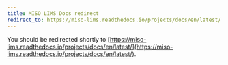 ```yaml
---
title: MISO LIMS Docs redirect
redirect_to: https://miso-lims.readthedocs.io/projects/docs/en/latest/
---
```


You should be redirected shortly to [https://miso-lims.readthedocs.io/projects/docs/en/latest/](https://miso-lims.readthedocs.io/projects/docs/en/latest/).
